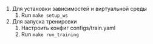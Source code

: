 1. Для установки зависимостей и виртуальной среды
   1. Run `make setup_ws`
1. Для запуска тренировки
   1. Настроить конфиг configs/train.yaml
   1. Run `make run_training`
